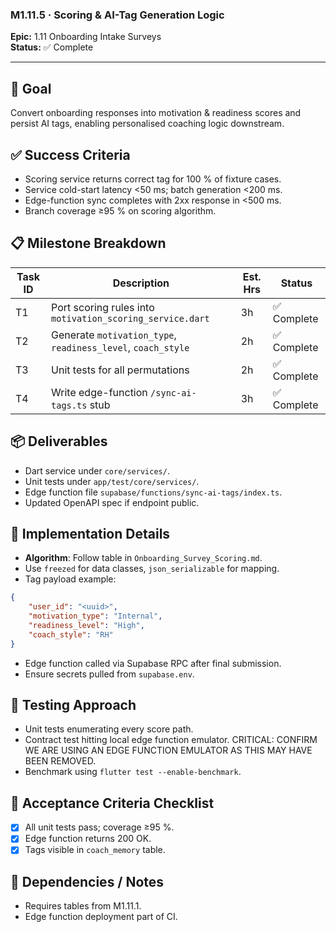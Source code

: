 ### M1.11.5 · Scoring & AI-Tag Generation Logic

**Epic:** 1.11 Onboarding Intake Surveys\
**Status:** ✅ Complete

---

## 🎯 Goal

Convert onboarding responses into motivation & readiness scores and persist AI
tags, enabling personalised coaching logic downstream.

## ✅ Success Criteria

- Scoring service returns correct tag for 100 % of fixture cases.
- Service cold-start latency <50 ms; batch generation <200 ms.
- Edge-function sync completes with 2xx response in <500 ms.
- Branch coverage ≥95 % on scoring algorithm.

## 📋 Milestone Breakdown

| Task ID | Description                                                  | Est. Hrs | Status      |
| ------- | ------------------------------------------------------------ | -------- | ----------- |
| T1      | Port scoring rules into `motivation_scoring_service.dart`    | 3h       | ✅ Complete |
| T2      | Generate `motivation_type`, `readiness_level`, `coach_style` | 2h       | ✅ Complete |
| T3      | Unit tests for all permutations                              | 2h       | ✅ Complete |
| T4      | Write edge-function `/sync-ai-tags.ts` stub                  | 3h       | ✅ Complete |

## 📦 Deliverables

- Dart service under `core/services/`.
- Unit tests under `app/test/core/services/`.
- Edge function file `supabase/functions/sync-ai-tags/index.ts`.
- Updated OpenAPI spec if endpoint public.

## 🔧 Implementation Details

- **Algorithm**: Follow table in `Onboarding_Survey_Scoring.md`.
- Use `freezed` for data classes, `json_serializable` for mapping.
- Tag payload example:

```json
{
    "user_id": "<uuid>",
    "motivation_type": "Internal",
    "readiness_level": "High",
    "coach_style": "RH"
}
```

- Edge function called via Supabase RPC after final submission.
- Ensure secrets pulled from `supabase.env`.

## 🧪 Testing Approach

- Unit tests enumerating every score path.
- Contract test hitting local edge function emulator. CRITICAL: CONFIRM WE ARE
  USING AN EDGE FUNCTION EMULATOR AS THIS MAY HAVE BEEN REMOVED.
- Benchmark using `flutter test --enable-benchmark`.

## 📜 Acceptance Criteria Checklist

- [x] All unit tests pass; coverage ≥95 %.
- [x] Edge function returns 200 OK.
- [x] Tags visible in `coach_memory` table.

## 🔗 Dependencies / Notes

- Requires tables from M1.11.1.
- Edge function deployment part of CI.
